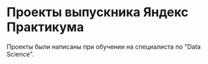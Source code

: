 # Проекты выпускника Яндекс Практикума

Проекты были написаны при обучении на специалиста по "Data Science".


 
